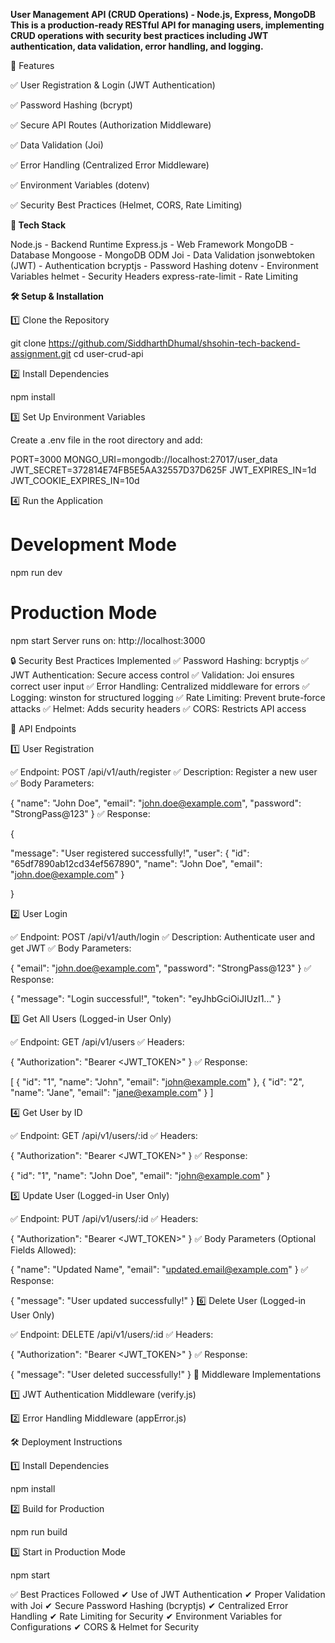 **User Management API (CRUD Operations) - Node.js, Express, MongoDB
This is a production-ready RESTful API for managing users, implementing CRUD operations with security best practices including JWT authentication, data validation, error handling, and logging.**

🚀 Features 

✅ User Registration & Login (JWT Authentication)

✅ Password Hashing (bcrypt)

✅ Secure API Routes (Authorization Middleware)

✅ Data Validation (Joi)

✅ Error Handling (Centralized Error Middleware)

✅ Environment Variables (dotenv)

✅ Security Best Practices (Helmet, CORS, Rate Limiting)



**📌 Tech Stack**

Node.js - Backend Runtime
Express.js - Web Framework
MongoDB - Database
Mongoose - MongoDB ODM
Joi - Data Validation
jsonwebtoken (JWT) - Authentication
bcryptjs - Password Hashing
dotenv - Environment Variables
helmet - Security Headers
express-rate-limit - Rate Limiting



**🛠 Setup & Installation**

1️⃣ Clone the Repository

git clone https://github.com/SiddharthDhumal/shsohin-tech-backend-assignment.git
cd user-crud-api

2️⃣ Install Dependencies

npm install

3️⃣ Set Up Environment Variables

Create a .env file in the root directory and add:


PORT=3000
MONGO_URI=mongodb://localhost:27017/user_data
JWT_SECRET=372814E74FB5E5AA32557D37D625F
JWT_EXPIRES_IN=1d
JWT_COOKIE_EXPIRES_IN=10d

4️⃣ Run the Application

# Development Mode
npm run dev

# Production Mode
npm start
Server runs on: http://localhost:3000

🔒 Security Best Practices Implemented
✅ Password Hashing: bcryptjs
✅ JWT Authentication: Secure access control
✅ Validation: Joi ensures correct user input
✅ Error Handling: Centralized middleware for errors
✅ Logging: winston for structured logging
✅ Rate Limiting: Prevent brute-force attacks
✅ Helmet: Adds security headers
✅ CORS: Restricts API access

📌 API Endpoints

1️⃣ User Registration

✅ Endpoint: POST /api/v1/auth/register
✅ Description: Register a new user
✅ Body Parameters:


{
  "name": "John Doe",
  "email": "john.doe@example.com",
  "password": "StrongPass@123"
}
✅ Response:

{

  "message": "User registered successfully!",
  "user": {
  "id": "65df7890ab12cd34ef567890",
  "name": "John Doe",
  "email": "john.doe@example.com"
  }
  
}

2️⃣ User Login

✅ Endpoint: POST /api/v1/auth/login
✅ Description: Authenticate user and get JWT
✅ Body Parameters:

{
  "email": "john.doe@example.com",
  "password": "StrongPass@123"
}
✅ Response:


{
  "message": "Login successful!",
  "token": "eyJhbGciOiJIUzI1..."
}

3️⃣ Get All Users  (Logged-in User Only)

✅ Endpoint: GET /api/v1/users
✅ Headers:

{
  "Authorization": "Bearer <JWT_TOKEN>"
}
✅ Response:


[
  { 
  "id": "1",
  "name": "John",
  "email": "john@example.com" 
  },
  { "id": "2",
  "name": "Jane",
  "email": "jane@example.com"
  }
]

4️⃣ Get User by ID

✅ Endpoint: GET /api/v1/users/:id
✅ Headers:



{
  "Authorization": "Bearer <JWT_TOKEN>"
}
✅ Response:



{
  "id": "1",
  "name": "John Doe",
  "email": "john@example.com"
}

5️⃣ Update User (Logged-in User Only)

✅ Endpoint: PUT /api/v1/users/:id
✅ Headers:


{
  "Authorization": "Bearer <JWT_TOKEN>"
}
✅ Body Parameters (Optional Fields Allowed):


{
  "name": "Updated Name",
  "email": "updated.email@example.com"
}
✅ Response:


{
  "message": "User updated successfully!"
}
6️⃣ Delete User (Logged-in User Only)

✅ Endpoint: DELETE /api/v1/users/:id
✅ Headers:

{
  "Authorization": "Bearer <JWT_TOKEN>"
}
✅ Response:


{
  "message": "User deleted successfully!"
}
🔐 Middleware Implementations

1️⃣ JWT Authentication Middleware (verify.js)

2️⃣ Error Handling Middleware (appError.js)



🛠 Deployment Instructions

1️⃣ Install Dependencies

npm install

2️⃣ Build for Production

npm run build

3️⃣ Start in Production Mode

npm start



✅ Best Practices Followed
✔ Use of JWT Authentication
✔ Proper Validation with Joi
✔ Secure Password Hashing (bcryptjs)
✔ Centralized Error Handling
✔ Rate Limiting for Security
✔ Environment Variables for Configurations
✔ CORS & Helmet for Security
